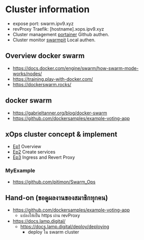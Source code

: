 # Cluster information
- expose port:        swarm.ipv9.xyz
- revProxy Traefik:   [hostname].xops.ipv9.xyz
- Cluster management [portainer](https://i7.ipv9.xyz:9443/) Github authen.
- Cluster monitor [swarmpit](https://swarmpit.xops.ipv9.xyz) Local authen.

## Overview docker swarm
- https://docs.docker.com/engine/swarm/how-swarm-mode-works/nodes/
- https://training.play-with-docker.com/
- https://dockerswarm.rocks/


## docker swarm
- https://gabrieltanner.org/blog/docker-swarm
- https://github.com/dockersamples/example-voting-app

## xOps cluster concept & implement
- [Ep1](https://youtu.be/Qe6zmf5Kyhc) Overview
- [Ep2](https://youtu.be/47DEnDA3UPY) Create services
- [Ep3](https://youtu.be/2B6MlcDidko) Ingress and Revert Proxy

### MyExample
- https://github.com/pitimon/Swarm_Ops
  
## Hand-on (ขอดูผลงานของสมาชิกทุกคน)
- https://github.com/dockersamples/example-voting-app 
  - แปลงให้เป็น https ผ่าน revProxy 
- https://docs.lamp.digital/
  - https://docs.lamp.digital/deploy/deploying 
    - deploy ใน swarm cluster
  